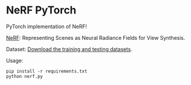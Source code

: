 # NeRF PyTorch

PyTorch implementation of NeRF!

[NeRF](https://arxiv.org/abs/2003.08934): Representing Scenes as Neural Radiance Fields for View Synthesis.

Dataset: [Download the training and testing datasets](https://drive.google.com/drive/folders/18bwm-RiHETRCS5yD9G00seFIcrJHIvD-?usp=sharing).

Usage:
```commandline
pip install -r requirements.txt
python nerf.py
```
